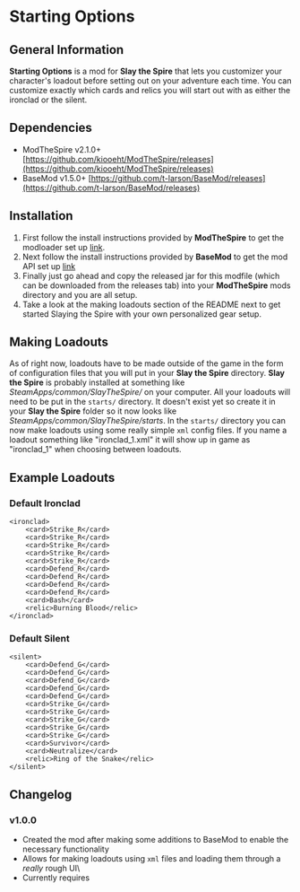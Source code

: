 # Starting Options

## General Information
**Starting Options** is a mod for **Slay the Spire** that lets you customizer your character's loadout before setting out on your adventure each time.
You can customize exactly which cards and relics you will start out with as either the ironclad or the silent.

## Dependencies
* ModTheSpire v2.1.0+ [https://github.com/kiooeht/ModTheSpire/releases](https://github.com/kiooeht/ModTheSpire/releases)
* BaseMod v1.5.0+ [https://github.com/t-larson/BaseMod/releases](https://github.com/t-larson/BaseMod/releases)

## Installation
1. First follow the install instructions provided by **ModTheSpire** to get the modloader set up [link](https://github.com/kiooeht/ModTheSpire).
2. Next follow the install instructions provided by **BaseMod** to get the mod API set up [link](https://github.com/t-larson/BaseMod)
3. Finally just go ahead and copy the released jar for this modfile (which can be downloaded from the releases tab) into your **ModTheSpire** mods directory and you are all setup.
4. Take a look at the making loadouts section of the README next to get started Slaying the Spire with your own personalized gear setup.

## Making Loadouts
As of right now, loadouts have to be made outside of the game in the form of configuration files that you will put in your **Slay the Spire** directory.
**Slay the Spire** is probably installed at something like *SteamApps/common/SlayTheSpire/* on your computer. All your loadouts will need to be put in the
`starts/` directory. It doesn't exist yet so create it in your **Slay the Spire** folder so it now looks like *SteamApps/common/SlayTheSpire/starts*.
In the `starts/` directory you can now make loadouts using some really simple `xml` config files. If you name a loadout something like "ironclad_1.xml" it will show
up in game as "ironclad_1" when choosing between loadouts.

## Example Loadouts

### Default Ironclad
```
<ironclad>
	<card>Strike_R</card>
	<card>Strike_R</card>
	<card>Strike_R</card>
	<card>Strike_R</card>
	<card>Strike_R</card>
	<card>Defend_R</card>
	<card>Defend_R</card>
	<card>Defend_R</card>
	<card>Defend_R</card>
	<card>Bash</card>
	<relic>Burning Blood</relic>
</ironclad>
```
### Default Silent
```
<silent>
	<card>Defend_G</card>
	<card>Defend_G</card>
	<card>Defend_G</card>
	<card>Defend_G</card>
	<card>Defend_G</card>
	<card>Strike_G</card>
	<card>Strike_G</card>
	<card>Strike_G</card>
	<card>Strike_G</card>
	<card>Strike_G</card>
	<card>Survivor</card>
	<card>Neutralize</card>
	<relic>Ring of the Snake</relic>
</silent>
```

## Changelog

### v1.0.0
* Created the mod after making some additions to BaseMod to enable the necessary functionality
* Allows for making loadouts using `xml` files and loading them through a *really* rough UI\
* Currently requires 